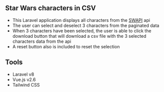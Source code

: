 ## Star Wars characters in CSV

-   This Laravel application displays all characters from the [SWAPI](https://swapi.dev) api
-   The user can select and deselect 3 characters from the paginated data
-   When 3 characters have been selected, the user is able to click the download button that will download a csv file with the 3 selected characters data from the api
-   A reset button also is included to reset the selection

## Tools

-   Laravel v8
-   Vue.js v2.6
-   Tailwind CSS
